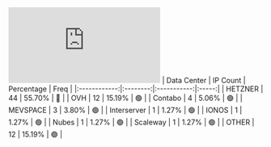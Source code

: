 ![Diagramm](https://github.com/obajay/StateSync-snapshots/blob/main/Projects/Nois/1/README.md)
| Data Center | IP Count | Percentage | Freq |
|:------------:|:--------:|:-----------:|:-----:|
| HETZNER | 44 | 55.70% | 🔴 |
| OVH | 12 | 15.19% | 🟢 |
| Contabo | 4 | 5.06% | 🟢 |
| MEVSPACE | 3 | 3.80% | 🟢 |
| Interserver | 1 | 1.27% | 🟢 |
| IONOS | 1 | 1.27% | 🟢 |
| Nubes | 1 | 1.27% | 🟢 |
| Scaleway | 1 | 1.27% | 🟢 |
| OTHER | 12 | 15.19% | 🟢 |